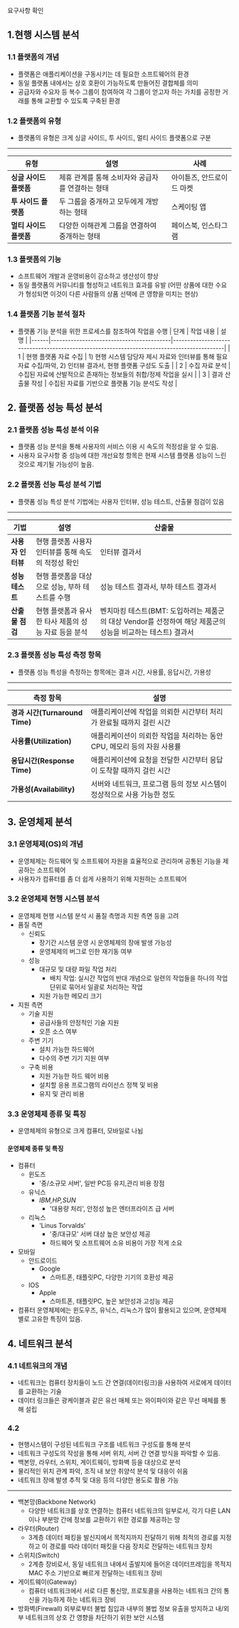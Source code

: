  요구사항 확인
## 1.현행 시스템 분석
### 1.1 플랫폼의 개념
- 플랫폼은 애플리케이션을 구동시키는 데 필요한 소프트웨어의 환경
- 동일 플랫폼 내에서는 상호 호환이 가능하도록 만들어진 결합체를 의미
- 공급자와 수요자 등 복수 그룹이 참여하여 각 그룹이 얻고자 하는 가치를 공정한 거래를 통해 교환할 수 있도록 구축된 환경
### 1.2 플랫폼의 유형
- 플랫폼의 유형은 크게 싱글 사이드, 투 사이드, 멀티 사이드 플랫폼으로 구분
---------------------------------------------------------------------
| 유형                     | 설명                                    | 사례                      |
|------------------------|-----------------------------------------|---------------------------|
| **싱글 사이드 플랫폼**  | 제휴 관계를 통해 소비자와 공급자를 연결하는 형태 | 아이튠즈, 안드로이드 마켓 |
| **투 사이드 플랫폼**    | 두 그룹을 중개하고 모두에게 개방하는 형태 | 스케이팅 앱                |
| **멀티 사이드 플랫폼**  | 다양한 이해관계 그룹을 연결하여 중개하는 형태 | 페이스북, 인스타그램      |
### 1.3 플랫폼의 기능
- 소프트웨어 개발과 운영비용이 감소하고 생산성이 향상
- 동일 플랫폼의 커뮤니티를 형성하고 네트워크 효과를 유발
  (어떤 상품에 대한 수요가 형성되면 이것이 다른 사람들의 상품 선택에 큰 영향을 미치는 현상)
### 1.4 플랫폼 기능 분석 절차
- 플랫폼 기능 분석을 위한 프로세스를 참조하여 작업을 수행
| 단계 | 작업 내용                                | 설명                                                                                       |
|------|------------------------------------------|--------------------------------------------------------------------------------------------|
| 1    | 현행 플랫폼 자료 수집                   | 1) 현행 시스템 담당자 제시 자료와 인터뷰를 통해 필요 자료 수집/파악, 2) 인터뷰 결과서, 현행 플랫폼 구성도 도출 |
| 2    | 수집 자료 분석                          | 수집된 자료에 산발적으로 존재하는 정보들의 취합/정제 작업을 실시                        |
| 3    | 결과 산출물 작성                        | 수집된 자료를 기반으로 플랫폼 기능 분석도 작성                                          |
## 2. 플랫폼 성능 특성 분석
### 2.1 플랫폼 성능 특성 분석 이유
- 플랫폼 성능 분석을 통해 사용자의 서비스 이용 시 속도의 적정성을 알 수 있음.
- 사용자 요구사항 중 성능에 대한 개선요청 항목은 현재 시스템 플랫폼 성능이 느린 것으로 제기될 가능성이 높음.
### 2.2 플랫폼 선능 특성 분석 기법
- 플랫폼 성능 특성 분석 기법에는 사용자 인터뷰, 성능 테스트, 산출물 점검이 있음
-----
| 기법             | 설명                                                                                      | 산출물                                                                                      |
|------------------|-------------------------------------------------------------------------------------------|----------------------------------------------------------------------------------------------|
| **사용자 인터뷰**| 현행 플랫폼 사용자 인터뷰를 통해 속도의 적정성 확인                                    | 인터뷰 결과서                                                                                |
| **성능 테스트**  | 현행 플랫폼을 대상으로 성능, 부하 테스트를 수행                                        | 성능 테스트 결과서, 부하 테스트 결과서                                                      |
| **산출물 점검**  | 현행 플랫폼과 유사한 타사 제품의 성능 자료 등을 분석                                   | 벤치마킹 테스트(BMT: 도입하려는 제품군의 대상 Vendor를 선정하여 해당 제품군의 성능을 비교하는 테스트) 결과서 |
### 2.3 플랫폼 성능 특성 측정 항목
- 플랫폼 성능 특성을 측정하는 항목에는 결과 시간, 사용률, 응답시간, 가용성
------------
| 측정 항목                  | 설명                                                      |
|---------------------------|-----------------------------------------------------------|
| **경과 시간(Turnaround Time)** | 애플리케이션에 작업을 의뢰한 시간부터 처리가 완료될 때까지 걸린 시간 |
| **사용률(Utilization)**   | 애플리케이션이 의뢰한 작업을 처리하는 동안 CPU, 메모리 등의 자원 사용률 |
| **응답시간(Response Time)** | 애플리케이션에 요청을 전달한 시간부터 응답이 도착할 때까지 걸린 시간 |
| **가용성(Availability)**   | 서버와 네트워크, 프로그램 등의 정보 시스템이 정상적으로 사용 가능한 정도 |
## 3. 운영체제 분석
### 3.1 운영체제(OS)의 개념
- 운영체제는 하드웨어 및 소프트웨어 자원을 효율적으로 관리하며 공통된 기능을 제공하는 소프트웨어
- 사용자가 컴퓨터를 좀 더 쉽게 사용하기 위해 지원하는 소프트웨어
### 3.2 운영체제 현행 시스템 분석
- 운영체제 현행 시스템 분석 시 품질 측명과 지원 측면 등을 고려
- 품질 측면
  - 신뢰도
    - 장기간 시스템 운영 시 운영체제의 장애 발생 가능성
    - 운영체제의 버그로 인한 재기동 여부
  - 성능
    - 대규모 및 대량 파일 작업 처리
      - 배치 작업: 실시간 작업의 반대 개념으로 일련의 작업들을 하나의 작업 단위로 묶어서 일괄로 처리하는 작업
    - 지원 가능한 메모리 크기
- 지원 측면
  - 기술 지원
    - 공급사들의 안정적인 기술 지원
    - 오픈 소스 여부
  - 주변 기기
    - 설치 가능한 하드웨어
    - 다수의 주변 기기 지원 여부
  - 구축 비용
     - 지원 가능한 하드 웨어 비용
     - 설치할 응용 프로그램의 라이선스 정책 및 비용
     - 유지 및 관리 비용
### 3.3 운영체제 종류 및 특징
- 운영체제의 유형으로 크게 컴퓨터, 모바일로 나뉨
#### 운영체제 종류 및 특징
- 컴퓨터
  - 윈도즈
    - '중/소규모 서버', 일반 PC등 유지,관리 비용 장점
  - 유닉스
    - *IBM,HP,SUN*
      - '대용량 처리', 안정성 높은 엔터프라이즈 급 서버
  - 리눅스
    - 'Linus Torvalds'
      - '중/대규모' 서버 대상 높은 보안성 제공
      -  하드웨어 및 소프트웨어 소유 비용이 가장 적게 소요
- 모바일
  - 안드로이드
    - Google
      - 스마트폰, 태플릿PC, 다양한 기기의 호환성 제공
  - IOS
    - Apple
      - 스마트폰, 태플릿PC, 높은 보안성과 고성능 제공
- 컴퓨터 운영체제에는 윈도우즈, 유닉스, 리눅스가 많이 활용되고 있으며, 운영체제별로 고유한 특징이 있음.
## 4. 네트워크 분석
### 4.1 네트워크의 개념
- 네트워크는 컴퓨터 장치들이 노드 간 연결(데이터링크)을 사용하여 서로에게 데이터를 교환하는 기술
- 데이터 링크들은 광케이블과 같은 유선 매체 또는 와이파이와 같은 무선 매체를 통해 설립
### 4.2
- 현행시스템이 구성된 네트워크 구조를 네트워크 구성도를 통해 분석
- 네트워크 구성도의 작성을 통해 서버 위치, 서버 간 연결 방식을 파악할 수 있음.
- 백본망, 라우터, 스위치, 게이트웨이, 방화벽 등을 대상으로 분석
- 물리적인 위치 관계 파악, 조직 내 보안 취양석 분석 및 대응이 쉬움
- 네트워크 장애 발생 추적 및 대응 등의 다양한 용도로 활용 가능
-----
- 백본망(Backbone Network)
  - 다양한 네트워크를 상호 연결하는 컴퓨터 네트워크의 일부로서, 각기 다른 LAN이나 부분망 간에 정보를 교환하기 위한 경로를 제공하는 망
- 라우터(Router)
  - 3계층 데이터 패킹을 발신지에서 목적지까지 전달하기 위해 최적의 경로를 지정하고 이 경로를 따라 데이터 패킷을 다음 장치로 전달하는 네트워크 장치
- 스위치(Switch)
  - 2계층 장비로서, 동일 네트워크 내에서 출발지에 들어온 데이터프레임을 목적지 MAC 주소 기반으로 빠르게 전달하는 네트워크 장비
- 게이트웨이(Gateway)
  - 컴퓨터 네트워크에서 서로 다른 통신망, 프로토콜을 사용하는 네트워크 간의 통신을 가능하게 하는 네트워크 장비
- 방화벽(Firewall)
  외부로부터 불법 침입과 내부의 불법 정보 유출을 방지하고 내/외부 네트워크의 상호 간 영향을 차단하기 위한 보안 시스템
